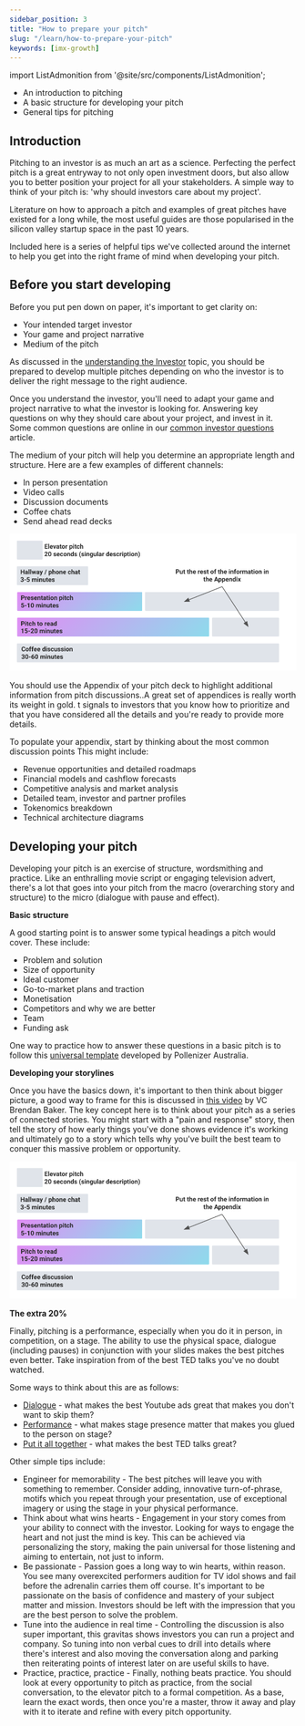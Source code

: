 ```yaml
---
sidebar_position: 3
title: "How to prepare your pitch"
slug: "/learn/how-to-prepare-your-pitch"
keywords: [imx-growth]
---
```


import ListAdmonition from '@site/src/components/ListAdmonition';

<ListAdmonition>
    <ul>
        <li>An introduction to pitching</li>
        <li> A basic structure for developing your pitch</li>
        <li> General tips for pitching </li>
     </ul>
</ListAdmonition>


## Introduction

Pitching to an investor is as much an art as a science. Perfecting the perfect pitch is a great entryway to not only open investment doors, but also allow you to better position your project for all your stakeholders. A simple way to think of your pitch is: 'why should investors care about my project'.

Literature on how to approach a pitch and examples of great pitches have existed for a long while, the most useful guides are those popularised in the silicon valley startup space in the past 10 years.

Included here is a series of helpful tips we've collected around the internet to help you get into the right frame of mind when developing your pitch.

## Before you start developing

Before you put pen down on paper, it's important to get clarity on:

- Your intended target investor
- Your game and project narrative
- Medium of the pitch

As discussed in the [understanding the Investor](understanding-the-investor) topic, you should be prepared to develop multiple pitches depending on who the investor is to deliver the right message to the right audience.

Once you understand the investor, you'll need to adapt your game and project narrative to what the investor is looking for. Answering key questions on why they should care about your project, and invest in it. Some common questions are online in our [common investor questions](common-investor-questions) article.

The medium of your pitch will help you determine an appropriate length and structure. Here are a few examples of different channels:

- In person presentation
- Video calls
- Discussion documents
- Coffee chats
- Send ahead read decks

![](../../../../../../static/img/learn/pitch-length-2.png)

You should use the Appendix of your pitch deck to highlight additional information from pitch discussions..A great set of appendices is really worth its weight in gold. t signals to investors that you know how to prioritize and that you have considered all the details and you're ready to provide more details.

To populate your appendix, start by thinking about the most common discussion points This might include:

- Revenue opportunities and detailed roadmaps
- Financial models and cashflow forecasts
- Competitive analysis and market analysis
- Detailed team, investor and partner profiles
- Tokenomics breakdown
- Technical architecture diagrams

## Developing your pitch

Developing your pitch is an exercise of structure, wordsmithing and practice. Like an enthralling movie script or engaging television advert, there's a lot that goes into your pitch from the macro (overarching story and structure) to the micro (dialogue with pause and effect).

**Basic structure**

A good starting point is to answer some typical headings a pitch would cover. These include:

- Problem and solution
- Size of opportunity
- Ideal customer
- Go-to-market plans and traction
- Monetisation
- Competitors and why we are better
- Team
- Funding ask

One way to practice how to answer these questions in a basic pitch is to follow this [universal template](https://www.slideshare.net/liubinskas/universal-startup-pitch-deck) developed by Pollenizer Australia.


**Developing your storylines**

Once you have the basics down, it's important to then think about bigger picture, a good way to frame for this is discussed in [this video](https://www.youtube.com/watch?v=xr1PKaoflLo) by VC Brendan Baker. The key concept here is to think about your pitch as a series of connected stories. You might start with a "pain and response" story, then tell the story of how early things you've done shows evidence it's working and ultimately go to a story which tells why you've built the best team to conquer this massive problem or opportunity.

![](../../../../../../static/img/learn/pitch-length-2.png)



**The extra 20%**

Finally, pitching is a performance, especially when you do it in person, in competition, on a stage. The ability to use the physical space, dialogue (including pauses) in conjunction with your slides makes the best pitches even better. Take inspiration from of the best TED talks you've no doubt watched.

Some ways to think about this are as follows:

- [Dialogue](https://www.youtube.com/watch?v=oFfHXJ8fAwg) - what makes the best Youtube ads great that makes you don't want to skip them? 
- [Performance](https://www.youtube.com/watch?v=XGirACdmiLM) - what makes stage presence matter that makes you glued to the person on stage? 
- [Put it all together](https://www.youtube.com/watch?v=-FOCpMAww28) - what makes the best TED talks great? 

Other simple tips include:

- Engineer for memorability - The best pitches will leave you with something to remember. Consider adding, innovative turn-of-phrase, motifs which you repeat through your presentation, use of exceptional imagery or using the stage in your physical performance.
- Think about what wins hearts - Engagement in your story comes from your ability to connect with the investor. Looking for ways to engage the heart and not just the mind is key. This can be achieved via personalizing the story, making the pain universal for those listening and aiming to entertain, not just to inform.
- Be passionate - Passion goes a long way to win hearts, within reason. You see many overexcited performers audition for TV idol shows and fail before the adrenalin carries them off course. It's important to be passionate on the basis of confidence and mastery of your subject matter and mission. Investors should be left with the impression that you are the best person to solve the problem.
- Tune into the audience in real time - Controlling the discussion is also super important, this gravitas shows investors you can run a project and company. So tuning into non verbal cues to drill into details where there's interest and also moving the conversation along and parking then reiterating points of interest later on are useful skills to have.
- Practice, practice, practice - Finally, nothing beats practice. You should look at every opportunity to pitch as practice, from the social conversation, to the elevator pitch to a formal competition. As a base, learn the exact words, then once you're a master, throw it away and play with it to iterate and refine with every pitch opportunity.